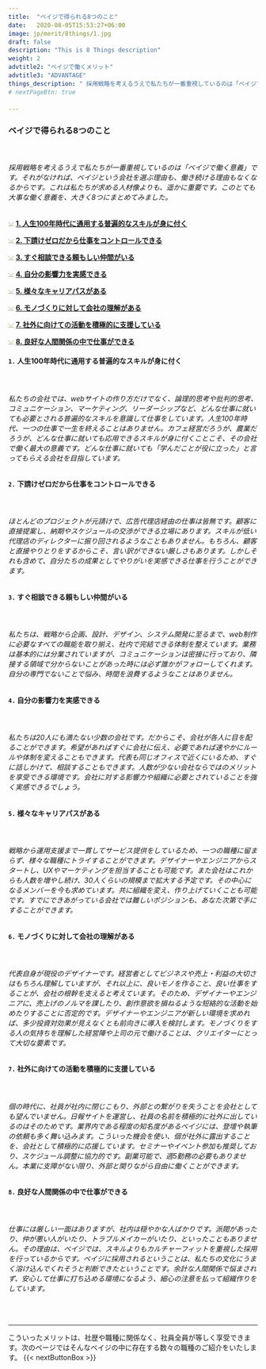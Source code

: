 ```yaml
---
title:  "ベイジで得られる8つのこと"
date:   2020-08-05T15:53:27+06:00
image: jp/merit/8things/1.jpg
draft: false
description: "This is 8 Things description"
weight: 2 
advtitle2: "ベイジで働くメリット"
advtitle3: "ADVANTAGE"
things_description: " 採用戦略を考えるうえで私たちが一番重視しているのは「ベイジで働く意義」です。このとても大事な意義を、「ベイジで得られる8つのこと」としてご紹介します。"
# nextPageBtn: true

---
```


### **ベイジで得られる8つのこと**
&nbsp;

###### 採用戦略を考えるうえで私たちが一番重視しているのは「ベイジで働く意義」です。それがなければ、ベイジという会社を選ぶ理由も、働き続ける理由もなくなるからです。これは私たちが求める人材像よりも、遥かに重要です。このとても大事な働く意義を、大きく8つにまとめてみました。

![Image not available](../../ico_arw_page_anchor.webp "Title")  [**1. 人生100年時代に通用する普遍的なスキルが身に付く**](#1-人生100年時代に通用する普遍的なスキルが身に付く)    

 
![Image not available](../../ico_arw_page_anchor.webp "Title")  [**2. 下請けゼロだから仕事をコントロールできる**](#2-下請けゼロだから仕事をコントロールできる)   

 
![Image not available](../../ico_arw_page_anchor.webp "Title")  [**3. すぐ相談できる頼もしい仲間がいる**](#3-すぐ相談できる頼もしい仲間がいる)    

 
![Image not available](../../ico_arw_page_anchor.webp "Title")  [**4. 自分の影響力を実感できる**](#4-自分の影響力を実感できる)    

 
![Image not available](../../ico_arw_page_anchor.webp "Title")  [**5. 様々なキャリアパスがある**](#5-様々なキャリアパスがある)    

 
![Image not available](../../ico_arw_page_anchor.webp "Title")  [**6. モノづくりに対して会社の理解がある**](#6-モノづくりに対して会社の理解がある)   

 
![Image not available](../../ico_arw_page_anchor.webp "Title")  [**7. 社外に向けての活動を積極的に支援している**](#7-社外に向けての活動を積極的に支援している)   

 
![Image not available](../../ico_arw_page_anchor.webp "Title")  [**8. 良好な人間関係の中で仕事ができる**](#8-良好な人間関係の中で仕事ができる)    

#### `1.` **人生100年時代に通用する普遍的なスキルが身に付く**
&nbsp;
###### 私たちの会社では、webサイトの作り方だけでなく、論理的思考や批判的思考、コミュニケーション、マーケティング、リーダーシップなど、どんな仕事に就いても必要とされる普遍的なスキルを意識して仕事をしています。人生100年時代、一つの仕事で一生を終えることはありません。カフェ経営だろうが、農業だろうが、どんな仕事に就いても応用できるスキルが身に付くことこそ、その会社で働く最大の意義です。どんな仕事に就いても「学んだことが役に立った」と言ってもらえる会社を目指しています。   

#### `2.` **下請けゼロだから仕事をコントロールできる**
&nbsp;
###### ほとんどのプロジェクトが元請けで、広告代理店経由の仕事は皆無です。顧客に直接提案し、納期やスケジュールの交渉ができる立場にあります。スキルが低い代理店のディレクターに振り回されるようなこともありません。もちろん、顧客と直接やりとりをするからこそ、言い訳ができない厳しさもあります。しかしそれも含めて、自分たちの成果としてやりがいを実感できる仕事を行うことができます。

#### `3.` **すぐ相談できる頼もしい仲間がいる**
&nbsp;
###### 私たちは、戦略から企画、設計、デザイン、システム開発に至るまで、web制作に必要なすべての職能を取り揃え、社内で完結できる体制を整えています。業務は基本的には分業されていますが、コミュニケーションは密接に行っており、隣接する領域で分からないことがあった時には必ず誰かがフォローしてくれます。自分の専門でないことで悩み、時間を浪費するようなことはありません。

#### `4.` **自分の影響力を実感できる**
&nbsp;
###### 私たちは20人にも満たない少数の会社です。だからこそ、会社が各人に目を配ることができます。希望があればすぐに会社に伝え、必要であれば速やかにルールや体制を変えることもできます。代表も同じオフィスで近くにいるため、すぐに話しかけて、相談することもできます。人数が少ない会社ならではのメリットを享受できる環境です。会社に対する影響力や組織に必要とされていることを強く実感できるでしょう。

#### `5.` **様々なキャリアパスがある**
&nbsp;
###### 戦略から運用支援まで一貫してサービス提供をしているため、一つの職種に留まらず、様々な職種にトライすることができます。デザイナーやエンジニアからスタートし、UXやマーケティングを担当することも可能です。また会社はこれからも人数を増やし続け、30人くらいの規模まで拡大する予定です。その中心になるメンバーを今も求めています。共に組織を変え、作り上げていくことも可能です。すでにできあがっている会社では難しいポジションも、あなた次第で手にすることができます。

#### `6.` **モノづくりに対して会社の理解がある**
&nbsp;
###### 代表自身が現役のデザイナーです。経営者としてビジネスや売上・利益の大切さはもちろん理解していますが、それ以上に、良いモノを作ること、良い仕事をすることが、会社の根幹を支えると考えています。そのため、デザイナーやエンジニアに、売上げのノルマを課したり、創作意欲を損ねるような短絡的な活動を始めたりすることに否定的です。デザイナーやエンジニアが新しい環境を求めれば、多少投資対効果が見えなくとも前向きに導入を検討します。モノづくりをする人の気持ちを理解した経営陣や上司の元で働けることは、クリエイターにとって大切な要素です。

#### `7.` **社外に向けての活動を積極的に支援している**
&nbsp;
###### 個の時代に、社員が社内に閉じこもり、外部との繋がりを失うことを会社としても望んでいません。日報サイトを運営し、社員の名前を積極的に社外に出しているのはそのためです。業界内である程度の知名度があるベイジには、登壇や執筆の依頼も多く舞い込みます。こういった機会を使い、個が社外に露出することを、会社として積極的に応援しています。セミナーやイベント参加も推奨しており、スケジュール調整に協力的です。副業可能で、週5勤務の必要もありません。本業に支障がない限り、外部と関りながら自由に働くことができます。

#### `8.` **良好な人間関係の中で仕事ができる**
&nbsp;
###### 仕事には厳しい一面はありますが、社内は穏やかな人ばかりです。派閥があったり、仲が悪い人がいたり、トラブルメイカーがいたり、といったこともありません。その理由は、ベイジでは、スキルよりもカルチャーフィットを重視した採用を行っているからです。ベイジに採用されるということは、私たちの文化にうまく溶け込んでくれそうと判断できたということです。余計な人間関係で悩まされず、安心して仕事に打ち込める環境になるよう、細心の注意を払って組織作りをしています。
&nbsp;

---   
こういったメリットは、社歴や職種に関係なく、社員全員が等しく享受できます。次のページではそんなベイジの中に存在する数々の職種のご紹介をいたします。
{{< nextButtonBox >}}
